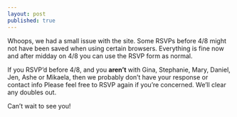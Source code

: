 ```yaml
---
layout: post
published: true
---
```


Whoops, we had a small issue with the site. Some RSVPs before 4/8 might not have been saved when using certain browsers. Everything is fine now and after midday on 4/8 you can use the RSVP form as normal. 

If you RSVP’d before 4/8, and you **aren’t** with Gina, Stephanie, Mary, Daniel, Jen, Ashe or Mikaela, then we probably don’t have your response or contact info Please feel free to RSVP again if you’re concerned. We’ll clear any doubles out.

Can’t wait to see you!
